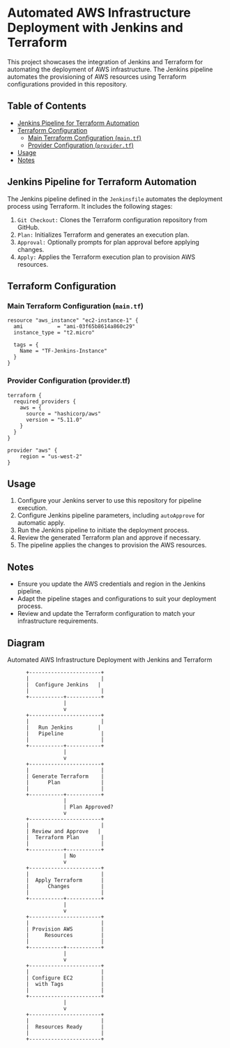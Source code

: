 # Automated AWS Infrastructure Deployment with Jenkins and Terraform

This project showcases the integration of Jenkins and Terraform for automating the deployment of AWS infrastructure. The Jenkins pipeline automates the provisioning of AWS resources using Terraform configurations provided in this repository.

## Table of Contents

- [Jenkins Pipeline for Terraform Automation](#jenkins-pipeline-for-terraform-automation)
- [Terraform Configuration](#terraform-configuration)
  - [Main Terraform Configuration (`main.tf`)](#main-terraform-configuration-maintf)
  - [Provider Configuration (`provider.tf`)](#provider-configuration-providertf)
- [Usage](#usage)
- [Notes](#notes)

## Jenkins Pipeline for Terraform Automation

The Jenkins pipeline defined in the `Jenkinsfile` automates the deployment process using Terraform. It includes the following stages:

1. `Git Checkout:` Clones the Terraform configuration repository from GitHub.
2. `Plan:` Initializes Terraform and generates an execution plan.
3. `Approval:` Optionally prompts for plan approval before applying changes.
4. `Apply:` Applies the Terraform execution plan to provision AWS resources.

## Terraform Configuration

### Main Terraform Configuration (`main.tf`)

```hcl
resource "aws_instance" "ec2-instance-1" {
  ami           = "ami-03f65b8614a860c29"
  instance_type = "t2.micro"

  tags = {
    Name = "TF-Jenkins-Instance"
  }
}
```

### Provider Configuration (provider.tf)

```
terraform {
  required_providers {
    aws = {
      source = "hashicorp/aws"
      version = "5.11.0"
    }
  }
}

provider "aws" {
    region = "us-west-2"  
}
```

## Usage

1. Configure your Jenkins server to use this repository for pipeline execution.
2. Configure Jenkins pipeline parameters, including `autoApprove` for automatic apply.
3. Run the Jenkins pipeline to initiate the deployment process.
4. Review the generated Terraform plan and approve if necessary.
5. The pipeline applies the changes to provision the AWS resources.

## Notes

- Ensure you update the AWS credentials and region in the Jenkins pipeline.
- Adapt the pipeline stages and configurations to suit your deployment process.
- Review and update the Terraform configuration to match your infrastructure requirements.



## Diagram

Automated AWS Infrastructure Deployment with Jenkins and Terraform

          +-----------------------+
          |                       |
          |  Configure Jenkins   |
          |                       |
          +-----------+-----------+
                      |
                      v
          +-----------------------+
          |                       |
          |   Run Jenkins        |
          |   Pipeline            |
          |                       |
          +-----------+-----------+
                      |
                      v
          +-----------------------+
          |                       |
          | Generate Terraform    |
          |      Plan             |
          |                       |
          +-----------+-----------+
                      |
                      | Plan Approved?
                      v
          +-----------------------+
          |                       |
          | Review and Approve   |
          |  Terraform Plan       |
          |                       |
          +-----------+-----------+
                      | No
                      v
          +-----------------------+
          |                       |
          |  Apply Terraform      |
          |      Changes          |
          |                       |
          +-----------+-----------+
                      |
                      v
          +-----------------------+
          |                       |
          | Provision AWS         |
          |     Resources         |
          |                       |
          +-----------+-----------+
                      |
                      v
          +-----------------------+
          |                       |
          | Configure EC2         |
          |  with Tags            |
          |                       |
          +-----------------------+
                      |
                      v
          +-----------------------+
          |                       |
          |  Resources Ready      |
          |                       |
          +-----------------------+
